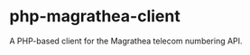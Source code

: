 php-magrathea-client
====================

A PHP-based client for the Magrathea telecom numbering API.
